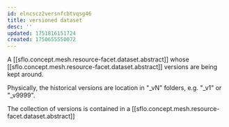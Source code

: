 ```yaml
---
id: elncscz2versnfcbtvqsg46
title: versioned dataset
desc: ''
updated: 1751816151724
created: 1750655550072
---
```


A [[sflo.concept.mesh.resource-facet.dataset.abstract]] whose [[sflo.concept.mesh.resource-facet.dataset.abstract]] versions are being kept around. 

Physically, the historical versions are location in "_vN" folders, e.g. "_v1" or "_v9999". 

The collection of versions is contained in a [[sflo.concept.mesh.resource-facet.dataset.abstract]]